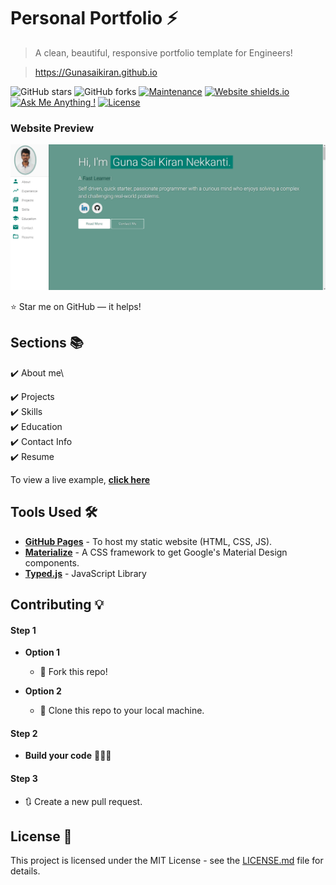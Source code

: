 # Personal Portfolio ⚡️ 
> A clean, beautiful, responsive portfolio template for Engineers!

> https://Gunasaikiran.github.io

![GitHub stars](https://img.shields.io/github/stars/Gunasaikiran/Gunasaikiran.github.io) 
![GitHub forks](https://img.shields.io/github/forks/Gunasaikiran/Gunasaikiran.github.io)
[![Maintenance](https://img.shields.io/badge/maintained-yes-green.svg)](https://github.com/GunasaikiranGunasaikiran.github.io/commits/master)
[![Website shields.io](https://img.shields.io/badge/website-up-yellow)](http://Gunasaikiran.github.io/)
[![Ask Me Anything !](https://img.shields.io/badge/ask%20me-linkedin-1abc9c.svg)](https://www.linkedin.com/in/Gunasaikiran/)
[![License](http://img.shields.io/:license-mit-blue.svg?style=flat-square)](http://badges.mit-license.org)

### Website Preview
<p align="center"> 
  <kbd>
    <a href="https://Gunasaikiran.github.io" target="_blank"><img src="https://github.com/Gunasaikiran/Gunasaikiran.github.io/blob/main/assets/img/readme.png">
  </a>
  </kbd>
</p>

:star: Star me on GitHub — it helps!

## Sections 📚
✔️ About me\
<!-- ✔️ Experience\ -->
✔️ Projects \
✔️ Skills \
✔️ Education\
✔️ Contact Info\
✔️ Resume

To view a live example, **[click here](https://Gunasaikiran.github.io/)**

## Tools Used 🛠️
* [<b>GitHub Pages</b>](https://create-react-app.dev/docs/deployment/#github-pages) - To host my static website (HTML, CSS, JS).
* [<b>Materialize</b>](https://materializecss.com/) - A CSS framework to get Google's Material Design components.
* [<b>Typed.js</b>](https://mattboldt.com/demos/typed-js/) - JavaScript Library

## Contributing 💡
#### Step 1

- **Option 1**
    - 🍴 Fork this repo!

- **Option 2**
    - 👯 Clone this repo to your local machine.


#### Step 2

- **Build your code** 🔨🔨🔨

#### Step 3

- 🔃 Create a new pull request.

## License 📄
This project is licensed under the MIT License - see the [LICENSE.md](./LICENSE) file for details.
